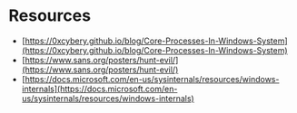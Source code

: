 # Resources

* [https://0xcybery.github.io/blog/Core-Processes-In-Windows-System](https://0xcybery.github.io/blog/Core-Processes-In-Windows-System)
* [https://www.sans.org/posters/hunt-evil/](https://www.sans.org/posters/hunt-evil/)
* [https://docs.microsoft.com/en-us/sysinternals/resources/windows-internals](https://docs.microsoft.com/en-us/sysinternals/resources/windows-internals)
